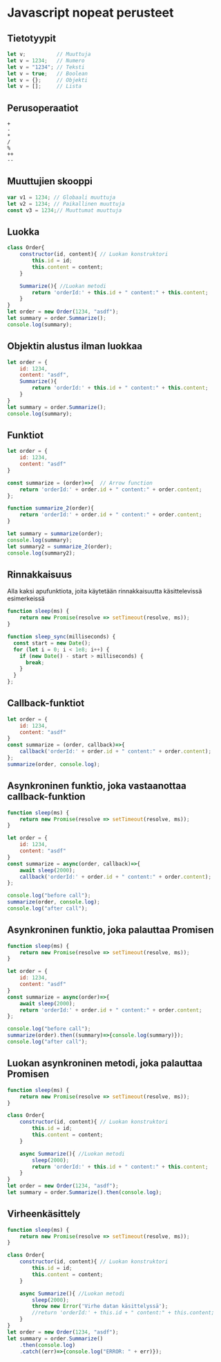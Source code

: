 # Javascript nopeat perusteet



## Tietotyypit
```javascript
let v;          // Muuttuja
let v = 1234;   // Numero
let v = "1234"; // Teksti
let v = true;   // Boolean
let v = {};     // Objekti
let v = [];     // Lista 
```

## Perusoperaatiot
```
+
-
*
/
%
++
--
```

## Muuttujien skooppi
```javascript
var v1 = 1234; // Globaali muuttuja
let v2 = 1234; // Paikallinen muuttuja
const v3 = 1234;// Muuttumat muuttuja
```

## Luokka
```javascript
class Order{
    constructor(id, content){ // Luokan konstruktori
        this.id = id;
        this.content = content;
    }

    Summarize(){ //Luokan metodi
        return 'orderId:' + this.id + " content:" + this.content;
    }
}
let order = new Order(1234, "asdf");
let summary = order.Summarize();
console.log(summary);
```

## Objektin alustus ilman luokkaa
```javascript
let order = {
    id: 1234,
    content: "asdf",
    Summarize(){
        return 'orderId:' + this.id + " content:" + this.content;
    }
}
let summary = order.Summarize();
console.log(summary);
```

## Funktiot
```javascript
let order = {
    id: 1234,
    content: "asdf"
}

const summarize = (order)=>{  // Arrow function
    return 'orderId:' + order.id + " content:" + order.content;
};

function summarize_2(order){
    return 'orderId:' + order.id + " content:" + order.content;
}

let summary = summarize(order);
console.log(summary);
let summary2 = summarize_2(order);
console.log(summary2);
```

## Rinnakkaisuus
Alla kaksi apufunktiota, joita käytetään rinnakkaisuutta käsittelevissä esimerkeissä
```javascript
function sleep(ms) {
    return new Promise(resolve => setTimeout(resolve, ms));
}

function sleep_sync(milliseconds) {
  const start = new Date();
  for (let i = 0; i < 1e8; i++) {
    if (new Date() - start > milliseconds) {
      break;
    }
  }
};

```

## Callback-funktiot
```javascript
let order = {
    id: 1234,
    content: "asdf"
}
const summarize = (order, callback)=>{
    callback('orderId:' + order.id + " content:" + order.content);
};
summarize(order, console.log);
```


## Asynkroninen funktio, joka vastaanottaa callback-funktion
```javascript
function sleep(ms) {
    return new Promise(resolve => setTimeout(resolve, ms));
}

let order = {
    id: 1234,
    content: "asdf"
}
const summarize = async(order, callback)=>{
    await sleep(2000);
    callback('orderId:' + order.id + " content:" + order.content);
};

console.log("before call");
summarize(order, console.log);
console.log("after call");
```


## Asynkroninen funktio, joka palauttaa Promisen
```javascript
function sleep(ms) {
    return new Promise(resolve => setTimeout(resolve, ms));
}

let order = {
    id: 1234,
    content: "asdf"
}
const summarize = async(order)=>{
    await sleep(2000);
    return 'orderId:' + order.id + " content:" + order.content;
};

console.log("before call");
summarize(order).then((summary)=>{console.log(summary)});
console.log("after call");
```

## Luokan asynkroninen metodi, joka palauttaa Promisen
```javascript
function sleep(ms) {
    return new Promise(resolve => setTimeout(resolve, ms));
}

class Order{
    constructor(id, content){ // Luokan konstruktori
        this.id = id;
        this.content = content;
    }

    async Summarize(){ //Luokan metodi
        sleep(2000);
        return 'orderId:' + this.id + " content:" + this.content;
    }
}
let order = new Order(1234, "asdf");
let summary = order.Summarize().then(console.log);
```

## Virheenkäsittely
```javascript
function sleep(ms) {
    return new Promise(resolve => setTimeout(resolve, ms));
}

class Order{
    constructor(id, content){ // Luokan konstruktori
        this.id = id;
        this.content = content;
    }

    async Summarize(){ //Luokan metodi
        sleep(2000);
        throw new Error('Virhe datan käsittelyssä');
        //return 'orderId:' + this.id + " content:" + this.content;
    }
}
let order = new Order(1234, "asdf");
let summary = order.Summarize()
    .then(console.log)
    .catch((err)=>{console.log("ERROR: " + err)});
```